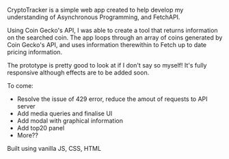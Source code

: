 CryptoTracker is a simple web app created to help develop my understanding of Asynchronous Programming, and FetchAPI.

Using Coin Gecko's API, I was able to create a tool that returns information on the searched coin. The app loops through an array of coins generated by Coin Gecko's API, and uses information therewithin to Fetch up to date pricing information.

The prototype is pretty good to look at if I don't say so myself! It's fully responsive although effects are to be added soon.

To come:

- Resolve the issue of 429 error, reduce the amout of requests to API server
- Add media queries and finalise UI 
- Add modal with graphical information
- Add top20 panel
- More??

Built using vanilla JS, CSS, HTML
